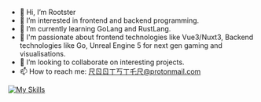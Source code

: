 - 👋 Hi, I’m Rootster
- 👀 I’m interested in frontend and backend programming.
- 🌱 I’m currently learning GoLang and RustLang.
- 🤹 I'm passionate about frontend technologies like Vue3/Nuxt3, Backend technologies like Go, Unreal Engine 5 for next gen gaming and visualisations.
- 💞️ I’m looking to collaborate on interesting projects.
- 📫 How to reach me: 尺ㄖㄖㄒ丂ㄒ乇尺@protonmail.com


[![My Skills](https://skillicons.dev/icons?i=rust,go,html,css,js,ts,wasm,vue,nuxt,postgres,mongodb)](https://skillicons.dev)

<!---
ASoldo/ASoldo is a ✨ special ✨ repository because its `README.md` (this file) appears on your GitHub profile.
You can click the Preview link to take a look at your changes.
--->
